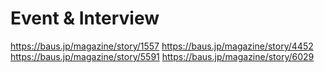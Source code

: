 # Event & Interview

https://baus.jp/magazine/story/1557
https://baus.jp/magazine/story/4452
https://baus.jp/magazine/story/5591
https://baus.jp/magazine/story/6029
